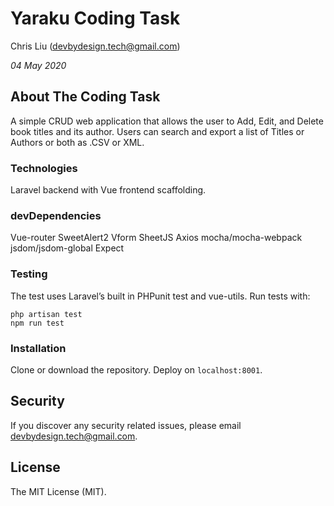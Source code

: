 # Yaraku Coding Task
 
Chris Liu (devbydesign.tech@gmail.com)
 
*04 May 2020*
 
## About The Coding Task
 
A simple CRUD web application that allows the user to Add, Edit, and Delete book titles and its author. Users can search and export a list of Titles or Authors or both as .CSV or XML.
 
### Technologies
Laravel backend with Vue frontend scaffolding. 
 
### devDependencies
Vue-router
SweetAlert2
Vform
SheetJS
Axios
mocha/mocha-webpack
jsdom/jsdom-global
Expect
 
### Testing 
The test uses Laravel’s built in PHPunit test and vue-utils. 
Run tests with:
```
php artisan test
npm run test
```
 
### Installation
Clone or download the repository.
Deploy on `localhost:8001`.
 
## Security
If you discover any security related issues, please email devbydesign.tech@gmail.com.
 
## License
The MIT License (MIT).

